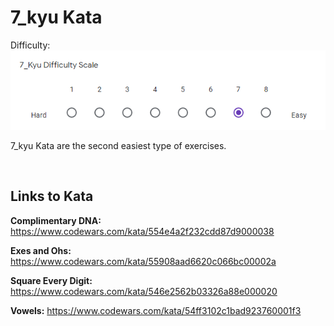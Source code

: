# 7_kyu Kata

Difficulty: ![7_kyu_difficulty_diagram](7_kyu.PNG?raw=true)

7_kyu Kata are the second easiest type of exercises.

<BR>

## Links to Kata

**Complimentary DNA:** https://www.codewars.com/kata/554e4a2f232cdd87d9000038

**Exes and Ohs:** https://www.codewars.com/kata/55908aad6620c066bc00002a

**Square Every Digit:** https://www.codewars.com/kata/546e2562b03326a88e000020

**Vowels:** https://www.codewars.com/kata/54ff3102c1bad923760001f3